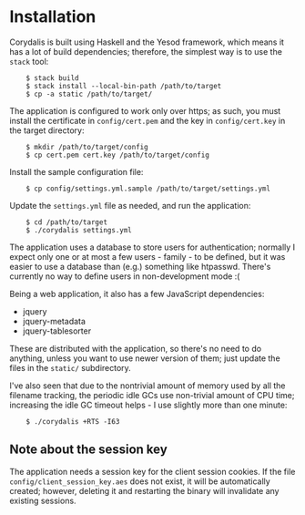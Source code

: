 # Installation

Corydalis is built using Haskell and the Yesod framework, which means
it has a lot of build dependencies; therefore, the simplest way is to
use the `stack` tool:

        $ stack build
        $ stack install --local-bin-path /path/to/target
        $ cp -a static /path/to/target/

The application is configured to work only over https; as such, you
must install the certificate in `config/cert.pem` and the key in
`config/cert.key` in the target directory:

        $ mkdir /path/to/target/config
        $ cp cert.pem cert.key /path/to/target/config

Install the sample configuration file:

        $ cp config/settings.yml.sample /path/to/target/settings.yml

Update the `settings.yml` file as needed, and run the application:

        $ cd /path/to/target
        $ ./corydalis settings.yml

The application uses a database to store users for authentication;
normally I expect only one or at most a few users - family - to be
defined, but it was easier to use a database than (e.g.) something
like htpasswd. There's currently no way to define users in
non-development mode :(

Being a web application, it also has a few JavaScript dependencies:

* jquery
* jquery-metadata
* jquery-tablesorter

These are distributed with the application, so there's no need to do
anything, unless you want to use newer version of them; just update
the files in the `static/` subdirectory.

I've also seen that due to the nontrivial amount of memory used by all
the filename tracking, the periodic idle GCs use non-trivial amount of
CPU time; increasing the idle GC timeout helps - I use slightly more
than one minute:

        $ ./corydalis +RTS -I63

## Note about the session key

The application needs a session key for the client session cookies. If
the file `config/client_session_key.aes` does not exist, it will be
automatically created; however, deleting it and restarting the binary
will invalidate any existing sessions.
